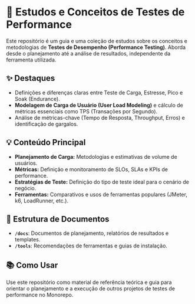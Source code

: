 # 🚀 Estudos e Conceitos de Testes de Performance

Este repositório é um guia e uma coleção de estudos sobre os conceitos e metodologias de **Testes de Desempenho (Performance Testing)**. Aborda desde o planejamento até a análise de resultados, independente da ferramenta utilizada.

## ✨ Destaques
- Definições e diferenças claras entre Teste de Carga, Estresse, Pico e Soak (Endurance).
- **Modelagem de Carga de Usuário (User Load Modeling)** e cálculo de métricas essenciais como TPS (Transações por Segundo).
- Análise de métricas-chave (Tempo de Resposta, Throughput, Erros) e identificação de gargalos.

## 💡 Conteúdo Principal
- **Planejamento de Carga:** Metodologias e estimativas de volume de usuários.
- **Métricas:** Definição e monitoramento de SLOs, SLAs e KPIs de performance.
- **Estratégias de Teste:** Definição do tipo de teste ideal para o cenário de negócio.
- **Ferramentas:** Comparativos e usos de ferramentas populares (JMeter, k6, LoadRunner, etc.).

## 📂 Estrutura de Documentos
- **`/docs`**: Documentos de planejamento, relatórios de resultados e templates.
- **`/tools`**: Recomendações de ferramentas e guias de instalação.

## 📚 Como Usar
Use este repositório como material de referência teórica e guia para orientar o planejamento e a execução de outros projetos de testes de performance no Monorepo.